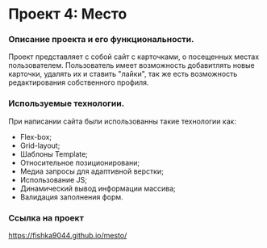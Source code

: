 # Проект 4: Место

### Описание проекта и его функциональности.
Проект представляет с собой сайт с карточками, о посещенных местах пользователем. Пользователь имеет возможность добавитлять новые карточки, удалять их и ставить "лайки", так же есть возможность редактирования собственного профиля.

### Используемые технологии.
При написании сайта были использованны такие технологии как:
* Flex-box;
* Grid-layout;
* Шаблоны Template;
* Относительное позиционировани;
* Медиа запросы для адаптивной верстки;
* Использование JS;
* Динамический вывод информации массива;
* Валидация заполнения форм.

### Ссылка на проект
https://fishka9044.github.io/mesto/
